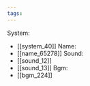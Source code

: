 ```yaml
---
tags:
---
```

System:
- [[system_40]]
Name:
- [[name_65278]]
Sound:
- [[sound_12]]
- [[sound_13]]
Bgm:
- [[bgm_224]]
